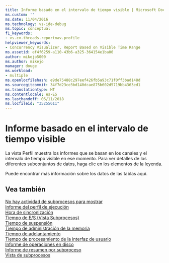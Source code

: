 ```yaml
---
title: Informe basado en el intervalo de tiempo visible | Microsoft Docs
ms.custom: ''
ms.date: 11/04/2016
ms.technology: vs-ide-debug
ms.topic: conceptual
f1_keywords:
- vs.cv.threads.reportnav.profile
helpviewer_keywords:
- Concurrency Visualizer, Report Based on Visible Time Range
ms.assetid: ef4f6259-a110-43b6-a325-364154e1ba00
author: mikejo5000
ms.author: mikejo
manager: douge
ms.workload:
- multiple
ms.openlocfilehash: e9de75488c297eef426fb5a93c71f0ff3bad148d
ms.sourcegitcommit: 34f7d23ce3bd140dcae875b602d5719bb4363ed1
ms.translationtype: HT
ms.contentlocale: es-ES
ms.lasthandoff: 06/11/2018
ms.locfileid: "35255611"
---
```

# <a name="report-based-on-visible-time-range"></a>Informe basado en el intervalo de tiempo visible
La vista Perfil muestra los informes que se basan en los canales y el intervalo de tiempo visible en ese momento. Para ver detalles de los diferentes subconjuntos de datos, haga clic en los elementos de la leyenda.  
  
 Puede encontrar más información sobre los datos de las tablas aquí.  
  
## <a name="see-also"></a>Vea también  
 [No hay actividad de subprocesos para mostrar](../profiling/no-thread-activity-to-show-threads-view.md)   
 [Informe del perfil de ejecución](../profiling/execution-profile-report.md)   
 [Hora de sincronización](../profiling/synchronization-time.md)   
 [Tiempo de E/S (Vista Subprocesos)](../profiling/i-o-time-threads-view.md)   
 [Tiempo de suspensión](../profiling/sleep-time.md)   
 [Tiempo de administración de la memoria](../profiling/memory-management-time.md)   
 [Tiempo de adelantamiento](../profiling/preemption-time.md)   
 [Tiempo de procesamiento de la interfaz de usuario](../profiling/ui-processing-time.md)   
 [Informe de operaciones en disco](../profiling/disk-operations-report-threads-view.md)   
 [Informe de resumen por subproceso](../profiling/per-thread-summary-report.md)   
 [Vista de subprocesos](../profiling/threads-view-parallel-performance.md)